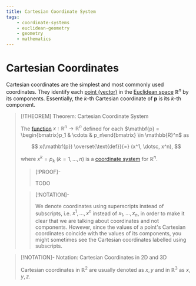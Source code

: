 ```yaml
---
title: Cartesian Coordinate System
tags:
    - coordinate-systems
    - euclidean-geometry
    - geometry
    - mathematics
---
```


# Cartesian Coordinates

Cartesian coordinates are the simplest and most commonly used coordinates. They identify each [point (vector)](../Points%20vs%20Vectors/index.md) in the [Euclidean space](../../../../Analysis/Real%20Analysis/The%20Topology%20of%20Euclidean%20Space.md) $\mathbb{R}^n$ by its components. Essentially, the $k$-th Cartesian coordinate of $\mathbf{p}$ is its $k$-th component.

>[!THEOREM] Theorem: Cartesian Coordinate System
>
>The [function](../../../../Analysis/Real%20Analysis/Real%20Vector%20Functions/Vector%20Fields/Real%20Vector%20Field.md) $x: \mathbb{R}^n \to \mathbb{R}^n$ defined for each $\mathbf{p} = \begin{bmatrix}p_1 & \cdots & p_n\end{bmatrix} \in \mathbb{R}^n$ as
>
>$$
>x(\mathbf{p}) \overset{\text{def}}{=} (x^1, \dotsc, x^n),
>$$
>
>where $x^k = p_k$ ($k = 1, \dotsc, n$) is a [coordinate system](index.md) for $\mathbb{R}^n$.
>
>>[!PROOF]-
>>
>>TODO
>>
>
>>[!NOTATION]-
>>
>>We denote coordinates using superscripts instead of subscripts, i.e. $x^1, \dotsc, x^n$ instead of $x_1, \dotsc, x_n$, in order to make it clear that we are talking about coordinates and not components. However, since the values of a point's Cartesian coordinates coincide with the values of its components, you might sometimes see the Cartesian coordinates labelled using subscripts.
>>
>

>[!NOTATION]- Notation: Cartesian Coordinates in 2D and 3D
>
>Cartesian coordinates in $\mathbb{R}^2$ are usually denoted as $x,y$ and in $\mathbb{R}^3$ as $x,y,z$.
>
